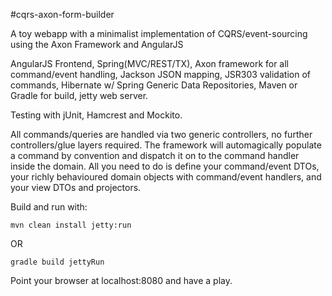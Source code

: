 #cqrs-axon-form-builder

A toy webapp with a minimalist implementation of CQRS/event-sourcing using the Axon Framework and AngularJS

AngularJS Frontend, Spring(MVC/REST/TX), Axon framework for all command/event handling, Jackson JSON mapping, JSR303 validation of commands, Hibernate w/ Spring Generic Data Repositories, Maven or Gradle for build, jetty web server.

Testing with jUnit, Hamcrest and Mockito.

All commands/queries are handled via two generic controllers, no further controllers/glue layers required. The framework will automagically populate a command by convention and dispatch it on to the command handler inside the domain. All you need to do is define your command/event DTOs, your richly behavioured domain objects with command/event handlers, and your view DTOs and projectors.

Build and run with:

```mvn clean install jetty:run```

OR

```gradle build jettyRun```

Point your browser at localhost:8080 and have a play.
